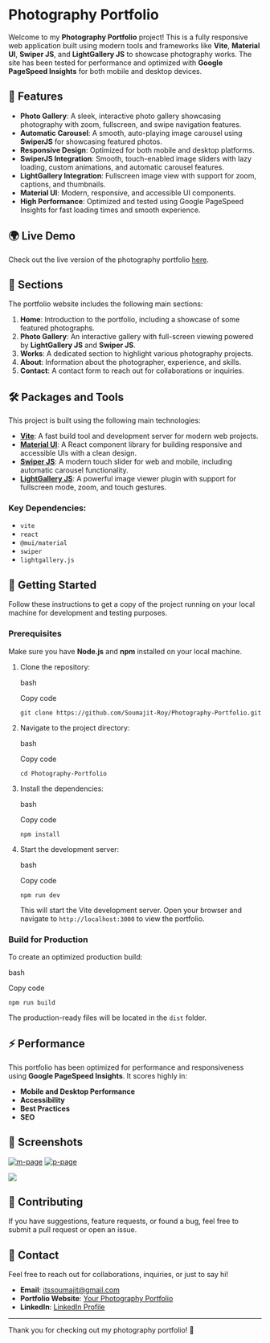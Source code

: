 Photography Portfolio
=====================

Welcome to my **Photography Portfolio** project! This is a fully responsive web application built using modern tools and frameworks like **Vite**, **Material UI**, **Swiper JS**, and **LightGallery JS** to showcase photography works. The site has been tested for performance and optimized with **Google PageSpeed Insights** for both mobile and desktop devices.

🌟 Features
-----------

-   **Photo Gallery**: A sleek, interactive photo gallery showcasing photography with zoom, fullscreen, and swipe navigation features.
-   **Automatic Carousel**: A smooth, auto-playing image carousel using **SwiperJS** for showcasing featured photos.
-   **Responsive Design**: Optimized for both mobile and desktop platforms.
-   **SwiperJS Integration**: Smooth, touch-enabled image sliders with lazy loading, custom animations, and automatic carousel features.
-   **LightGallery Integration**: Fullscreen image view with support for zoom, captions, and thumbnails.
-   **Material UI**: Modern, responsive, and accessible UI components.
-   **High Performance**: Optimized and tested using Google PageSpeed Insights for fast loading times and smooth experience.

🌍 Live Demo
------------

Check out the live version of the photography portfolio [here](https://photography-portfolio-sr.netlify.app/).

📸 Sections
-----------

The portfolio website includes the following main sections:

1.  **Home**: Introduction to the portfolio, including a showcase of some featured photographs.
2.  **Photo Gallery**: An interactive gallery with full-screen viewing powered by **LightGallery JS** and **Swiper JS**.
3.  **Works**: A dedicated section to highlight various photography projects.
4.  **About**: Information about the photographer, experience, and skills.
5.  **Contact**: A contact form to reach out for collaborations or inquiries.

🛠️ Packages and Tools
----------------------

This project is built using the following main technologies:

-   **[Vite](https://vitejs.dev/)**: A fast build tool and development server for modern web projects.
-   **[Material UI](https://mui.com/)**: A React component library for building responsive and accessible UIs with a clean design.
-   **[Swiper JS](https://swiperjs.com/)**: A modern touch slider for web and mobile, including automatic carousel functionality.
-   **[LightGallery JS](https://www.lightgalleryjs.com/)**: A powerful image viewer plugin with support for fullscreen mode, zoom, and touch gestures.

### Key Dependencies:

-   `vite`
-   `react`
-   `@mui/material`
-   `swiper`
-   `lightgallery.js`

🚀 Getting Started
------------------

Follow these instructions to get a copy of the project running on your local machine for development and testing purposes.

### Prerequisites

Make sure you have **Node.js** and **npm** installed on your local machine.

1.  Clone the repository:

    bash

    Copy code

    `git clone https://github.com/Soumajit-Roy/Photography-Portfolio.git`

2.  Navigate to the project directory:

    bash

    Copy code

    `cd Photography-Portfolio`

3.  Install the dependencies:

    bash

    Copy code

    `npm install`

4.  Start the development server:

    bash

    Copy code

    `npm run dev`

    This will start the Vite development server. Open your browser and navigate to `http://localhost:3000` to view the portfolio.

### Build for Production

To create an optimized production build:

bash

Copy code

`npm run build`

The production-ready files will be located in the `dist` folder.

⚡ Performance
-------------

This portfolio has been optimized for performance and responsiveness using **Google PageSpeed Insights**. It scores highly in:

-   **Mobile and Desktop Performance**
-   **Accessibility**
-   **Best Practices**
-   **SEO**

🎨 Screenshots
--------------
<a href="https://ibb.co/zb7YNLy"><img src="https://i.ibb.co/S0d8J1h/m-page.webp" alt="m-page" border="0"></a>
<a href="https://ibb.co/BK8PYWW"><img src="https://i.ibb.co/YTvWVnn/p-page.webp" alt="p-page" border="0"></a>

<img src="https://i.imgur.com/FRvET8T.gif"/>

🤝 Contributing
---------------

If you have suggestions, feature requests, or found a bug, feel free to submit a pull request or open an issue.

📧 Contact
----------

Feel free to reach out for collaborations, inquiries, or just to say hi!

-   **Email**: itssoumajit@gmail.com
-   **Portfolio Website**: [Your Photography Portfolio](https://itssoumajit.netlify.app)
-   **LinkedIn**: [LinkedIn Profile](https://www.linkedin.com/in/soumajitroy/)

* * * * *

Thank you for checking out my photography portfolio! 🌟